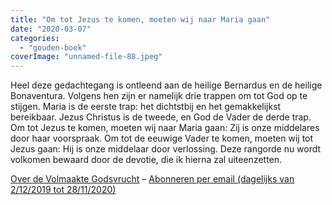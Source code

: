 ```yaml
---
title: "Om tot Jezus te komen, moeten wij naar Maria gaan"
date: "2020-03-07"
categories: 
  - "gouden-boek"
coverImage: "unnamed-file-88.jpeg"
---
```


Heel deze gedachtegang is ontleend aan de heilige Bernardus en de heilige Bonaventura. Volgens hen zijn er namelijk drie trappen om tot God op te stijgen. Maria is de eerste trap: het dichtstbij en het gemakkelijkst bereikbaar. Jezus Christus is de tweede, en God de Vader de derde trap. Om tot Jezus te komen, moeten wij naar Maria gaan: Zij is onze middelares door haar voorspraak. Om tot de eeuwige Vader te komen, moeten wij tot Jezus gaan: Hij is onze middelaar door verlossing. Deze rangorde nu wordt volkomen bewaard door de devotie, die ik hierna zal uiteenzetten.

[Over de Volmaakte Godsvrucht](/blog/een-jaar-lang-volmaakte-godsvrucht/) – [Abonneren per email (dagelijks van 2/12/2019 tot 28/11/2020)](http://eepurl.com/9RKvX)

